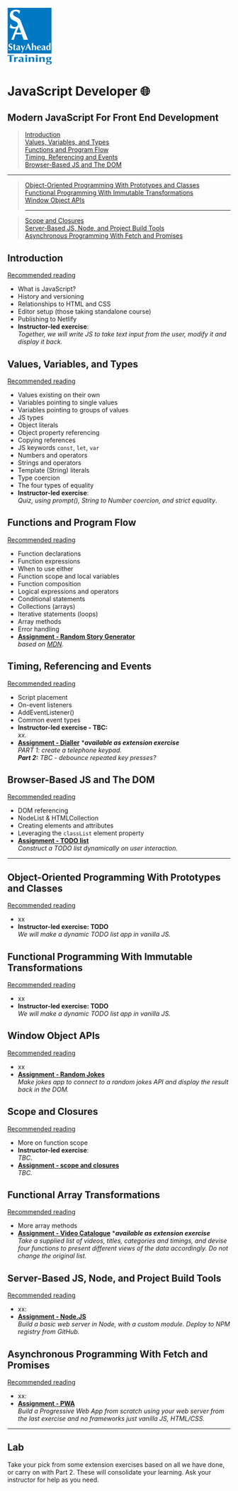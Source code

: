 <img src="assets/stayahead-logo-lg.png" alt="StayAhead Training, London EC1A 9HF" width="100vw"/><br>
# JavaScript Developer :globe_with_meridians:
## Modern JavaScript For Front End Development

> [Introduction](#introduction)<br />
  [Values, Variables, and Types](#values-variables-and-types)<br />
  [Functions and Program Flow](#functions-and-program-flow)<br />
  [Timing, Referencing and Events](#timing-referencing-and-events)<br />
  [Browser-Based JS and The DOM](#browser-based-js-and-the-dom)<br />
  <hr>

  > [Object-Oriented Programming With Prototypes and Classes](#object-oriented-programming-with-prototypes-and-classes)<br />
  [Functional Programming With Immutable Transformations](#functional-programming-with-immutable-transformations)<br />
    [Window Object APIs](#window-object-apis)<br />
      <hr>
  
  > [Scope and Closures](#scope-and-closures)<br />
    [Server-Based JS, Node, and Project Build Tools](#server-based-js-node-and-project-build-tools)<br />
  [Asynchronous Programming With Fetch and  Promises](#asynchronous-programming-with-fetch-and-promises)<br />


## Introduction
[Recommended reading](recommended-reading.md#introduction)

- What is JavaScript?
- History and versioning
- Relationships to HTML and CSS
- Editor setup (those taking standalone course)
- Publishing to Netlify
- **Instructor-led exercise**:
<br>*Together, we will write JS to take text input from the user, modify it and display it back.*


## Values, Variables, and Types
[Recommended reading](recommended-reading.md#values-variables-and-types)
- Values existing on their own
- Variables pointing to single values
- Variables pointing to groups of values
- JS types
- Object literals
- Object property referencing
- Copying references
- JS keywords `const`, `let`, `var`
- Numbers and operators
- Strings and operators
- Template (String) literals
- Type coercion
- The four types of equality
- **Instructor-led exercise**:
<br>*Quiz, using prompt(), String to Number coercion, and strict equality*.


## Functions and Program Flow
[Recommended reading](recommended-reading.md#functions)

- Function declarations
- Function expressions
- When to use either
- Function scope and local variables
- Function composition
- Logical expressions and operators
- Conditional statements
- Collections (arrays)
- Iterative statements (loops)
- Array methods
- Error handling
- [**Assignment - Random Story Generator** ](#)
<br>*based on [MDN](https://mdn.github.io/learning-area/javascript/introduction-to-js-1/assessment-finished/).*


## Timing, Referencing and Events
[Recommended reading](recommended-reading.md#timing-referencing-and-events)

- Script placement
- On-event listeners
- AddEventListener()
- Common event types
- **Instructor-led exercise - TBC:**
<br>*xx.*
- [**Assignment - Dialler**](#) ****available as extension exercise***
<br>*PART 1: create a telephone keypad. <br>**Part 2:** TBC - debounce repeated key presses?*


## Browser-Based JS and The DOM
[Recommended reading](recommended-reading.md#the-window-object)

- DOM referencing
- NodeList & HTMLCollection
- Creating elements and attributes
- Leveraging the `classList` element property
- [**Assignment - TODO list**](#)
<br>*Construct a TODO list dynamically on user interaction.*

<hr>

## Object-Oriented Programming With Prototypes and Classes
[Recommended reading](recommended-reading.md#dynamic-html)

- xx
- **Instructor-led exercise: TODO**
<br>*We will make a dynamic TODO list app in vanilla JS.*


## Functional Programming With Immutable Transformations 
[Recommended reading](recommended-reading.md#prototypes-and-classes)

- xx
- **Instructor-led exercise: TODO**
<br>*We will make a dynamic TODO list app in vanilla JS.*


## Window Object APIs
[Recommended reading](recommended-reading.md#api-calls)

- xx
- [**Assignment - Random Jokes**](#)
<br>*Make jokes app to connect to a random jokes API and display the result back in the DOM.*


## Scope and Closures
[Recommended reading](recommended-reading.md#scope-and-closures)

- More on function scope
- **Instructor-led exercise**:
<br>*TBC*.
- [**Assignment - scope and closures**](#)
<br>*TBC.*

## Functional Array Transformations
[Recommended reading](recommended-reading.md#functional-array-transformations)

- More array methods
- [**Assignment - Video Catalogue**](#) ****available as extension exercise***
<br>*Take a supplied list of videos, titles, categories and timings, and devise four functions to present different views of the data accordingly. Do not change the original list.*



## Server-Based JS, Node, and Project Build Tools 
[Recommended reading](recommended-reading.md#asynchronous)

- xx:
- [**Assignment - Node.JS**](#)
<br>*Build a basic web server in Node, with a custom module. Deploy to NPM registry from GitHub.*


## Asynchronous Programming With Fetch and  Promises 
[Recommended reading](recommended-reading.md#asynchronous-programming-with-fetch-and-promises)

- xx:
- [**Assignment - PWA**](#)
<br>*Build a Progressive Web App from scratch using your web server from the last exercise and no frameworks just vanilla JS, HTML/CSS.*


<hr>

## Lab

Take your pick from some extension exercises based on all we have done, or carry on with Part 2. These will consolidate your learning. Ask your instructor for help as you need.


